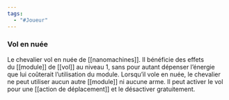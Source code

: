 ```yaml
---
tags:
  - "#Joueur"
---
```

### Vol en nuée
Le chevalier vol en nuée de [[nanomachines]]. Il bénéficie des effets du [[module]] de [[vol]] au niveau 1, sans pour autant dépenser l’énergie que lui coûterait l’utilisation du module. Lorsqu’il vole en nuée, le chevalier ne peut utiliser aucun autre [[module]] ni aucune arme. Il peut activer le vol pour une [[action de déplacement]] et le désactiver gratuitement.
